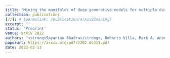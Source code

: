 ```yaml
---
title: "Mining the manifolds of deep generative models for multiple data-consistent solutions of ill-posed tomographic imaging problems"
collection: publications
[//]: # (permalink: /publication/arxiv22mining)
excerpt: ''
status: 'Preprint'
venue: arXiv 2022
authors: '<strong>Sayantan Bhadra</strong>, Umberto Villa, Mark A. Anastasio'
paperurl: https://arxiv.org/pdf/2202.05311.pdf
date: 2022-02-13
---
```

